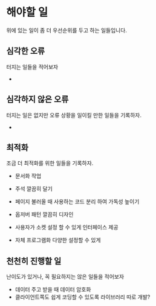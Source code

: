 # 해야할 일
위에 있는 일이 좀 더 우선순위를 두고 하는 일들입니다.

## 심각한 오류
터지는 일들을 적어보자

- 

## 심각하지 않은 오류
터지는 일은 없지만 오류 상황을 일이킬 만한 일들을 기록하자.

-

## 최적화
조금 더 최적화를 위한 일들을 기록하자.

- 문서화 작업
- 주석 깔끔히 달기
- 페이지 불러올 때 사용하는 코드 분리 하여 가독성 높이기
- 옵저버 패턴 깔끔히 디자인

- 사용자가 소켓 설정 할 수 있게 인터페이스 제공
- 자체 프로그램화 다양한 설정할 수 있게

## 천천히 진행할 일
난이도가 있거나, 꼭 필요하지는 않은 일들을 적어보자

- 데이터 주고 받을 때 데이터 암호화
- 클라이언트쪽도 쉽게 코딩할 수 있도록 라이브러리 따로 개발?

